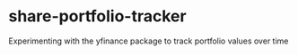 # share-portfolio-tracker
Experimenting with the yfinance package to track portfolio values over time
